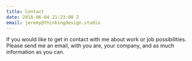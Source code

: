 ```yaml
---
title: Contact
date: 2018-06-04 21:23:00 Z
email: jeremy@thinkingdesign.studio
---
```


If you would like to get in contact with me about work or job possibilities. Please send me an email, with you are, your company, and as much information as you can.